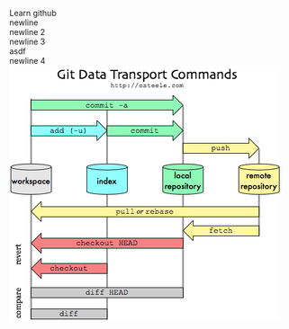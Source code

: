 Learn github  
newline  
newline 2  
newline 3  
asdf    
newline 4  
![img](git_data_transport_commands.png)
